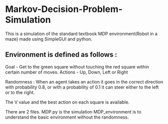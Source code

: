 # Markov-Decision-Problem-Simulation

This is a simulation of the standard textbook MDP environment(Robot in a maze) made using SimpleGUI and python.

## Environment is defined as follows :

Goal - Get to the green square without touching the red square within certain number of moves.
Actions - Up, Down, Left or Right 

Randomness : When an agent takes an action it goes in the correct direction with probability 0.8, or with a probability of 0.1 it can steer either to the left or to the right.

The V value and the best action on each square is available.


There are 2 files.
MDP.py is the simulation
MDP_environment is to understand the basic environment without the randomness.
